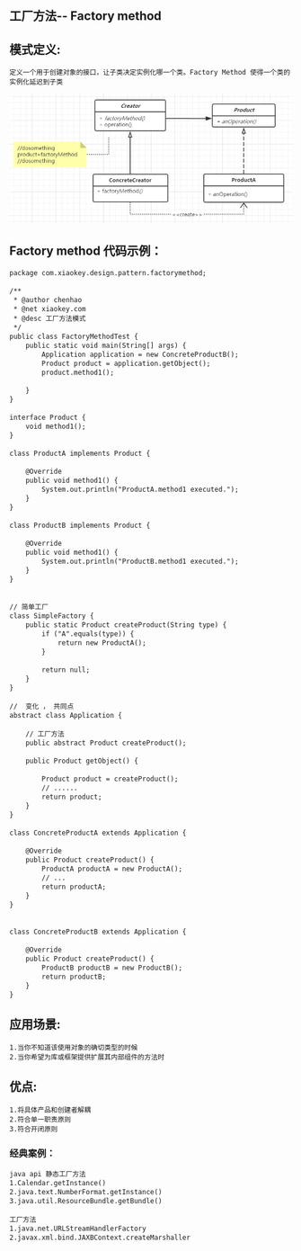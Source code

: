## 工厂方法-- Factory method
## 模式定义:
    定义一个用于创建对象的接口，让子类决定实例化哪一个类。Factory Method 使得一个类的实例化延迟到子类

![alt text](./image/factoryMethod.png "Factory method")

## Factory method 代码示例：
```
package com.xiaokey.design.pattern.factorymethod;

/**
 * @author chenhao
 * @net xiaokey.com
 * @desc 工厂方法模式
 */
public class FactoryMethodTest {
    public static void main(String[] args) {
        Application application = new ConcreteProductB();
        Product product = application.getObject();
        product.method1();

    }
}

interface Product {
    void method1();
}

class ProductA implements Product {

    @Override
    public void method1() {
        System.out.println("ProductA.method1 executed.");
    }
}

class ProductB implements Product {

    @Override
    public void method1() {
        System.out.println("ProductB.method1 executed.");
    }
}


// 简单工厂
class SimpleFactory {
    public static Product createProduct(String type) {
        if ("A".equals(type)) {
            return new ProductA();
        }

        return null;
    }
}

//  变化 ， 共同点
abstract class Application {

    // 工厂方法
    public abstract Product createProduct();

    public Product getObject() {

        Product product = createProduct();
        // ......
        return product;
    }
}

class ConcreteProductA extends Application {

    @Override
    public Product createProduct() {
        ProductA productA = new ProductA();
        // ...
        return productA;
    }
}


class ConcreteProductB extends Application {

    @Override
    public Product createProduct() {
        ProductB productB = new ProductB();
        return productB;
    }
}
```


## 应用场景:
    1.当你不知道该使用对象的确切类型的时候
    2.当你希望为库或框架提供扩展其内部组件的方法时


## 优点:
    1.将具体产品和创建者解耦
    2.符合单一职责原则
    3.符合开闭原则


### 经典案例：
    java api 静态工厂方法
    1.Calendar.getInstance()
    2.java.text.NumberFormat.getInstance()
    3.java.util.ResourceBundle.getBundle() 

    工厂方法
    1.java.net.URLStreamHandlerFactory
    2.javax.xml.bind.JAXBContext.createMarshaller